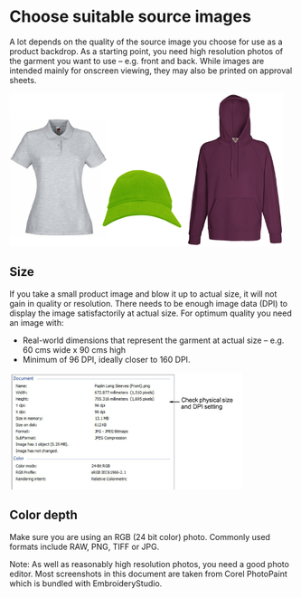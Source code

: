 # Choose suitable source images

A lot depends on the quality of the source image you choose for use as a product backdrop. As a starting point, you need high resolution photos of the garment you want to use – e.g. front and back. While images are intended mainly for onscreen viewing, they may also be printed on approval sheets.

![product_templates00003.png](assets/product_templates00003.png)

## Size

If you take a small product image and blow it up to actual size, it will not gain in quality or resolution. There needs to be enough image data (DPI) to display the image satisfactorily at actual size. For optimum quality you need an image with:

- Real-world dimensions that represent the garment at actual size – e.g. 60 cms wide x 90 cms high
- Minimum of 96 DPI, ideally closer to 160 DPI.

![DocumentProperties.png](assets/DocumentProperties.png)

## Color depth

Make sure you are using an RGB (24 bit color) photo. Commonly used formats include RAW, PNG, TIFF or JPG.

Note: As well as reasonably high resolution photos, you need a good photo editor. Most screenshots in this document are taken from Corel PhotoPaint which is bundled with EmbroideryStudio.
